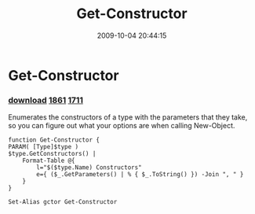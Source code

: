 ﻿---
pid:            1368
parent:         0
children:       1861,1711
poster:         Joel Bennett
title:          Get-Constructor
date:           2009-10-04 20:44:15
description:    Enumerates the constructors of a type with the parameters that they take, so you can figure out what your options are when calling New-Object.
format:         posh
---

# Get-Constructor

### [download](1368.ps1)  [1861](1861.md) [1711](1711.md)

Enumerates the constructors of a type with the parameters that they take, so you can figure out what your options are when calling New-Object.

```posh
function Get-Constructor {
PARAM( [Type]$type )
$type.GetConstructors() | 
	Format-Table @{
		l="$($type.Name) Constructors"
		e={ ($_.GetParameters() | % { $_.ToString() }) -Join ", " }
	}
}

Set-Alias gctor Get-Constructor

```
